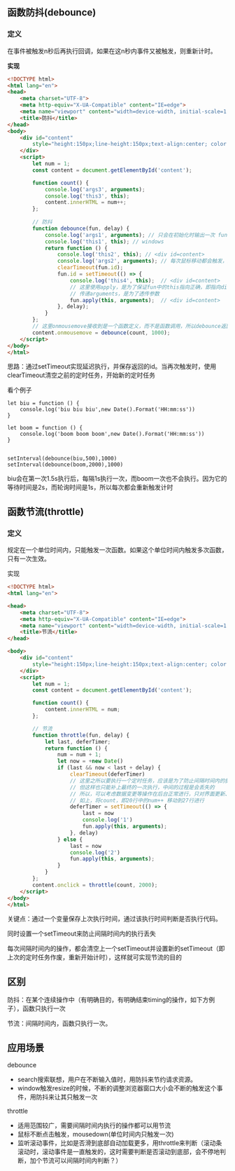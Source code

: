 ## 函数防抖(debounce)

### 定义

在事件被触发n秒后再执行回调，如果在这n秒内事件又被触发，则重新计时。

**实现**

```html
<!DOCTYPE html>
<html lang="en">
<head>
    <meta charset="UTF-8">
    <meta http-equiv="X-UA-Compatible" content="IE=edge">
    <meta name="viewport" content="width=device-width, initial-scale=1.0">
    <title>防抖</title>
</head>
<body>
    <div id="content"
        style="height:150px;line-height:150px;text-align:center; color: #fff;background-color:#ccc;font-size:80px;">
    </div>
    <script>
        let num = 1;
        const content = document.getElementById('content');

        function count() {
            console.log('args3', arguments);
            console.log('this3', this);
            content.innerHTML = num++;
        };
        
        // 防抖
        function debounce(fun, delay) {
            console.log('args1', arguments); // 只会在初始化时输出一次 fun, delay
            console.log('this1', this); // windows
            return function () {
                console.log('this2', this); // <div id=content>               
                console.log('args2', arguments); // 每次鼠标移动都会触发，且内容是onmousemove传递的，不包括外层arguments（fun, delay）
                clearTimeout(fun.id);
                fun.id = setTimeout(() => { 
                    console.log('this4', this);  // <div id=content> 
                    // 这里使用apply，是为了保证fun中的this指向正确，即指向div-content，否则会指向window
                    // 传递arguments，是为了透传参数
                    fun.apply(this, arguments);  // <div id=content> 
                }, delay);
            }
        };
  	    // 这里onmousemove接收到是一个函数定义，而不是函数调用，所以debounce返回一个函数定义
        content.onmousemove = debounce(count, 1000);
    </script>
</body>
</html>
```

思路：通过setTimeout实现延迟执行，并保存返回的id。当再次触发时，使用clearTimeout清空之前的定时任务，开始新的定时任务

看个例子

```
let biu = function () {
    console.log('biu biu biu',new Date().Format('HH:mm:ss'))
}

let boom = function () {
    console.log('boom boom boom',new Date().Format('HH:mm:ss'))
}


setInterval(debounce(biu,500),1000)
setInterval(debounce(boom,2000),1000)
```

biu会在第一次1.5s执行后，每隔1s执行一次，而boom一次也不会执行。因为它的等待时间是2s，而轮询时间是1s，所以每次都会重新触发计时

## 函数节流(throttle)

### 定义

规定在一个单位时间内，只能触发一次函数。如果这个单位时间内触发多次函数，只有一次生效。

实现

```html
<!DOCTYPE html>
<html lang="en">

<head>
    <meta charset="UTF-8">
    <meta http-equiv="X-UA-Compatible" content="IE=edge">
    <meta name="viewport" content="width=device-width, initial-scale=1.0">
    <title>节流</title>
</head>

<body>
    <div id="content"
        style="height:150px;line-height:150px;text-align:center; color: #fff;background-color:#ccc;font-size:80px;">
    </div>
    <script>
        let num = 1;
        const content = document.getElementById('content');

        function count() {
            content.innerHTML = num;
        };

        // 节流
        function throttle(fun, delay) {
            let last, deferTimer;
            return function () {
                num = num + 1;
                let now = +new Date()
                if (last && now < last + delay) {
                    clearTimeout(deferTimer)
                    // 这里之所以要执行一个定时任务，应该是为了防止间隔时间内的执行丢失
                    // 但这样也只能补上最终的一次执行，中间的过程是会丢失的
                    // 所以，可以考虑数据变更等操作在后台正常进行，只对界面更新、请求等进行节流
                    // 如上，将count，即20行中的num++ 移动到27行进行
                    deferTimer = setTimeout(() => {
                        last = now
                        console.log('1')
                        fun.apply(this, arguments);
                    }, delay)
                } else {
                    last = now
                    console.log('2')
                    fun.apply(this, arguments);
                }
            }
        };
        content.onclick = throttle(count, 2000);
    </script>
</body>
</html>
```

关键点：通过一个变量保存上次执行时间，通过该执行时间判断是否执行代码。

同时设置一个setTimeout来防止间隔时间内的执行丢失

每次间隔时间内的操作，都会清空上一个setTimeout并设置新的setTimeout（即上次的定时任务作废，重新开始计时），这样就可实现节流的目的

## 区别

防抖：在某个连续操作中（有明确目的，有明确结束timing的操作，如下方例子），函数只执行一次

节流：间隔时间内，函数只执行一次。

## 应用场景

debounce

- search搜索联想，用户在不断输入值时，用防抖来节约请求资源。
- window触发resize的时候，不断的调整浏览器窗口大小会不断的触发这个事件，用防抖来让其只触发一次

throttle

- 适用范围较广，需要间隔时间内执行的操作都可以用节流
- 鼠标不断点击触发，mousedown(单位时间内只触发一次)
- 监听滚动事件，比如是否滑到底部自动加载更多，用throttle来判断（滚动条滚动时，滚动事件是一直触发的，这时需要判断是否滚动到底部，会不停地判断，加个节流可以间隔时间内判断？）